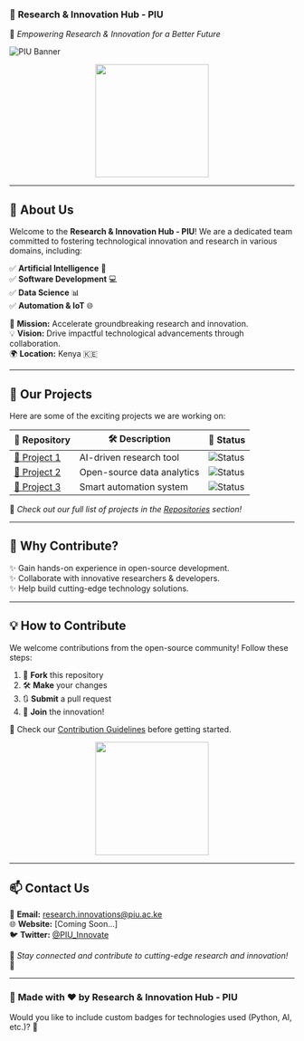 
### 📌 **Research & Innovation Hub - PIU**  
🚀 *Empowering Research & Innovation for a Better Future*  

![PIU Banner](https://via.placeholder.com/1000x300.png?text=Research+%26+Innovation+Hub+PIU)  

<p align="center">
  <img src="https://media.giphy.com/media/3o7abKhOpu0NwenH3O/giphy.gif" width="200"/>
</p>  

---

## 🌟 **About Us**  
Welcome to the **Research & Innovation Hub - PIU**! We are a dedicated team committed to fostering technological innovation and research in various domains, including:  

✅ **Artificial Intelligence** 🤖  
✅ **Software Development** 💻  
✅ **Data Science** 📊  
✅ **Automation & IoT** 🌐  

🔬 **Mission:** Accelerate groundbreaking research and innovation.  
💡 **Vision:** Drive impactful technological advancements through collaboration.  
🌍 **Location:** Kenya 🇰🇪  

---

## 🚀 **Our Projects**  
Here are some of the exciting projects we are working on:  

| 📂 Repository | 🛠 Description | 🚦 Status |
|--------------|--------------|-----------|
| [🔗 Project 1](#) | AI-driven research tool | ![Status](https://img.shields.io/badge/Status-Active-green?style=flat-square&logo=github) |
| [🔗 Project 2](#) | Open-source data analytics | ![Status](https://img.shields.io/badge/Status-In%20Progress-yellow?style=flat-square&logo=github) |
| [🔗 Project 3](#) | Smart automation system | ![Status](https://img.shields.io/badge/Status-Planning-red?style=flat-square&logo=github) |

📌 *Check out our full list of projects in the [Repositories](https://github.com/Research-Innovation-Hub-PIU?tab=repositories) section!*  

---

## 🎯 **Why Contribute?**  
✨ Gain hands-on experience in open-source development.  
✨ Collaborate with innovative researchers & developers.  
✨ Help build cutting-edge technology solutions.  

---

## 💡 **How to Contribute**  
We welcome contributions from the open-source community! Follow these steps:  

1. 🍴 **Fork** this repository  
2. 🛠 **Make** your changes  
3. 🔃 **Submit** a pull request  
4. 🎉 **Join** the innovation!  

📜 Check our [Contribution Guidelines](#) before getting started.  

<p align="center">
  <img src="https://media.giphy.com/media/l3vR1VjETI5yf3D9m/giphy.gif" width="200"/>
</p>  

---

## 📫 **Contact Us**  
📧 **Email:** [research.innovations@piu.ac.ke](mailto:research.innovations@piu.ac.ke)  
🌐 **Website:** [Coming Soon...]  
🐦 **Twitter:** [@PIU_Innovate](#)  

📢 *Stay connected and contribute to cutting-edge research and innovation!* 🚀  

---

### 🌟 **Made with ❤️ by Research & Innovation Hub - PIU**  
Would you like to include custom badges for technologies used (Python, AI, etc.)? 🚀
